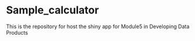 # Sample_calculator
This is the repository for host the shiny app for Module5 in Developing Data Products
